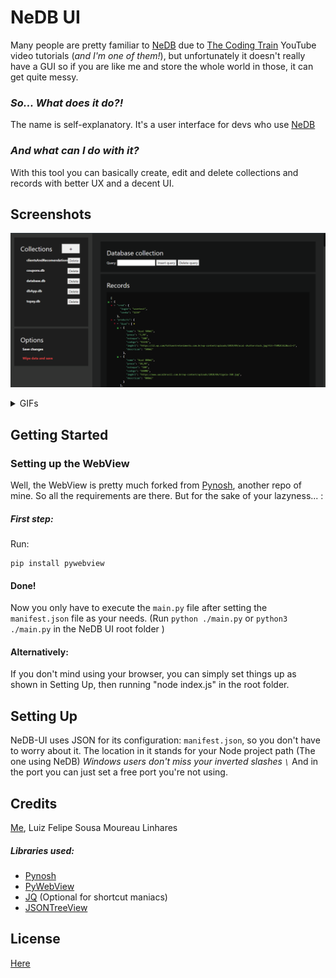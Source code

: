 # NeDB UI
Many people are pretty familiar to [NeDB](https://github.com/louischatriot/nedb) due to [The Coding Train](https://www.youtube.com/c/TheCodingTrain) YouTube video tutorials (*and I'm one of them!*), but unfortunately it doesn't really have a GUI so if you are like me and store the whole world in those, it can get quite messy.
### *So... What does it do?!*
The name is self-explanatory. It's a user interface for devs who use [NeDB](https://github.com/louischatriot/nedb)
### *And what can I do with it?*
With this tool you can basically create, edit and delete collections and records with better UX and a decent UI.
## Screenshots
![Screenshot](./src/1.png)

<details>
  <summary>GIFs</summary>
  The view of a Database:
  
  ![Screenshot](./src/2.gif)
  Creating and deleting records:
  
  ![Screenshot](./src/3.gif)
</details>

## Getting Started
### Setting up the WebView
Well, the WebView is pretty much forked from [Pynosh](https://github.com/mococa/pynosh), another repo of mine. So all the requirements are there.
But for the sake of your lazyness... :
##### First step:
Run:  

    pip install pywebview
#### Done!
Now you only have to execute the `main.py` file after setting the `manifest.json` file as your needs.
(Run `python ./main.py` or `python3 ./main.py` in the NeDB UI root folder )

#### Alternatively:
If you don't mind using your browser, you can simply set things up as shown in Setting Up, then running "node index.js" in the root folder.

## Setting Up
NeDB-UI uses JSON for its configuration: `manifest.json`, so you don't have to worry about it.
The location in it stands for your Node project path (The one using NeDB)
*Windows users don't miss your inverted slashes `\`*
And in the port you can just set a free port you're not using.

## Credits
[Me](https://www.linkedin.com/in/luiz-felipe-s-7539b7127/), Luiz Felipe Sousa Moureau Linhares
##### Libraries used:
- [Pynosh](https://github.com/mococa/pynosh)
- [PyWebView](https://github.com/r0x0r/pywebview)  
- [JQ](https://github.com/stedolan/jq) (Optional for shortcut maniacs)
- [JSONTreeView](https://github.com/lmenezes/json-tree)

## License
  [Here](https://github.com/mococa/pynosh/blob/main/LICENSE)
